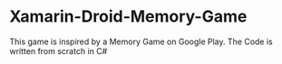 # Xamarin-Droid-Memory-Game
This game is inspired by a Memory Game on Google Play. The Code is written from scratch in C#



